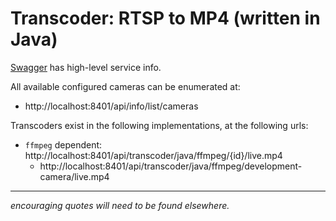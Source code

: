 # Transcoder: RTSP to MP4 (written in Java)
[Swagger](http://localhost:8401/swagger-ui/index.html) has high-level service info.

All available configured cameras can be enumerated at:
* http://localhost:8401/api/info/list/cameras

Transcoders exist in the following implementations, at the following urls:
* `ffmpeg` dependent: http://localhost:8401/api/transcoder/java/ffmpeg/{id}/live.mp4
  * http://localhost:8401/api/transcoder/java/ffmpeg/development-camera/live.mp4

---
_encouraging quotes will need to be found elsewhere._
